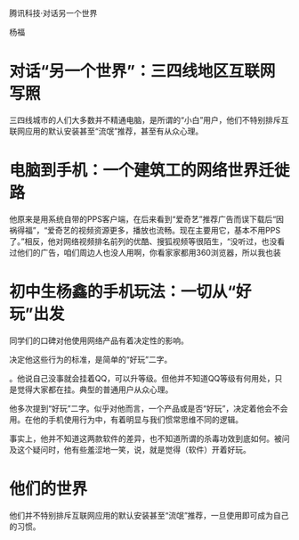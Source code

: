 腾讯科技·对话另一个世界

杨福

 
  
# 对话“另一个世界”：三四线地区互联网写照 
 
 三四线城市的人们大多数并不精通电脑，是所谓的“小白”用户，他们不特别排斥互联网应用的默认安装甚至“流氓”推荐，甚至有从众心理。 
  
 
  
# 电脑到手机：一个建筑工的网络世界迁徙路 
 
 他原来是用系统自带的PPS客户端，在后来看到“爱奇艺”推荐广告而误下载后“因祸得福”，“爱奇艺的视频资源更多，播放也流畅。现在主要用它，基本不用PPS了。”相反，他对网络视频排名前列的优酷、搜狐视频等很陌生，“没听过，也没看过他们的广告，咱们周边人也没人用啊，你看家家都用360浏览器，所以我也装 
  
 
  
# 初中生杨鑫的手机玩法：一切从“好玩”出发 
 
 同学们的口碑对他使用网络产品有着决定性的影响。 
  
 
 决定他这些行为的标准，是简单的“好玩”二字。 
  
 
 。他说自己没事就会挂着QQ，可以升等级。但他并不知道QQ等级有何用处，只是觉得大家都在挂。典型的普通用户从众心理。 
  
 
 他多次提到“好玩”二字。似乎对他而言，一个产品或是否“好玩”，决定着他会不会用。在他的手机使用行为中，有着明显与我们惯常思维不同的逻辑。 
  
 
 事实上，他并不知道这两款软件的差异，也不知道所谓的杀毒功效到底如何。被问及这个疑问时，他有些羞涩地一笑，说，就是觉得（软件）开着好玩。 
  
 
  
# 他们的世界 
 
 他们并不特别排斥互联网应用的默认安装甚至“流氓”推荐，一旦使用即可成为自己的习惯。 
